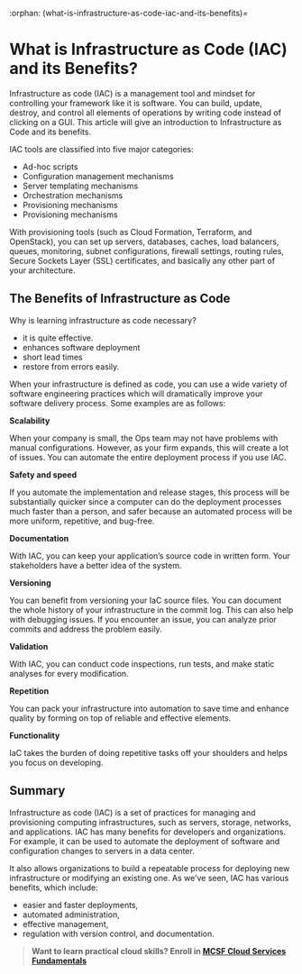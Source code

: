 :orphan:
(what-is-infrastructure-as-code-iac-and-its-benefits)=

# What is Infrastructure as Code (IAC) and its Benefits?

Infrastructure as code (IAC) is a management tool and mindset for controlling your framework like it is software. You can build, update, destroy, and control all elements of operations by writing code instead of clicking on a GUI. This article will give an introduction to Infrastructure as Code and its benefits.

IAC tools are classified into five major categories:

- Ad-hoc scripts
- Configuration management mechanisms
- Server templating mechanisms
- Orchestration mechanisms
- Provisioning mechanisms
- Provisioning mechanisms

With provisioning tools (such as Cloud Formation, Terraform, and OpenStack), you can set up servers, databases, caches, load balancers, queues, monitoring, subnet configurations, firewall settings, routing rules, Secure Sockets Layer (SSL) certificates, and basically any other part of your architecture.

## The Benefits of Infrastructure as Code

Why is learning infrastructure as code necessary?

- it is quite effective.
- enhances software deployment
- short lead times
- restore from errors easily.

When your infrastructure is defined as code, you can use a wide variety of software engineering practices which will dramatically improve your software delivery process. Some examples are as follows:

**Scalability**

When your company is small, the Ops team may not have problems with manual configurations. However, as your firm expands, this will create a lot of issues. You can automate the entire deployment process if you use IAC.

**Safety and speed**

If you automate the implementation and release stages, this process will be substantially quicker since a computer can do the deployment processes much faster than a person, and safer because an automated process will be more uniform, repetitive, and bug-free.

**Documentation**

With IAC, you can keep your application’s source code in written form. Your stakeholders have a better idea of the system.

**Versioning**

You can benefit from versioning your IaC source files. You can document the whole history of your infrastructure in the commit log. This can also help with debugging issues. If you encounter an issue, you can analyze prior commits and address the problem easily.

**Validation**

With IAC, you can conduct code inspections, run tests, and make static analyses for every modification.

**Repetition**

You can pack your infrastructure into automation to save time and enhance quality by forming on top of reliable and effective elements.

**Functionality**

IaC takes the burden of doing repetitive tasks off your shoulders and helps you focus on developing.

## Summary

Infrastructure as code (IAC) is a set of practices for managing and provisioning computing infrastructures, such as servers, storage, networks, and applications. IAC has many benefits for developers and organizations. For example, it can be used to automate the deployment of software and configuration changes to servers in a data center.

It also allows organizations to build a repeatable process for deploying new infrastructure or modifying an existing one. As we’ve seen, IAC has various benefits, which include:

- easier and faster deployments,
- automated administration,
- effective management,
- regulation with version control, and documentation.

> **Want to learn practical cloud skills? Enroll in [MCSF Cloud Services Fundamentals ](https://www.mosse-institute.com/certifications/mcsf-cloud-services-fundamentals.html)**
